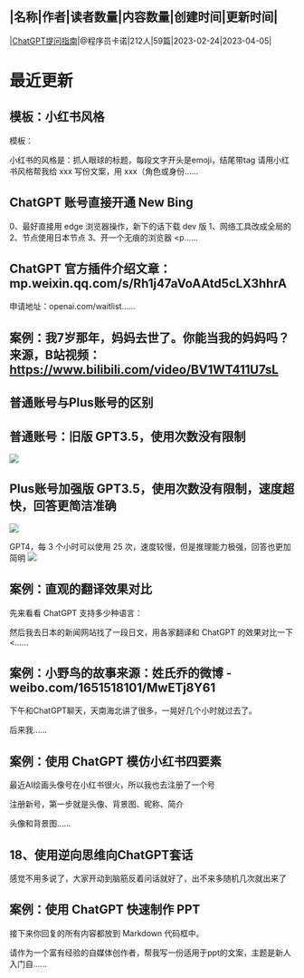 |名称|作者|读者数量|内容数量|创建时间|更新时间|
---
|[ChatGPT提问指南](https://xiaobot.net/p/aiworld?refer=0b133df9-27dc-423b-8101-639049001c13)|@程序员卡诺|212人|59篇|2023-02-24|2023-04-05|

# 最近更新
## 模板：小红书风格
模板：

小红书的风格是：抓人眼球的标题，每段文字开头是emoji，结尾带tag
请用小红书风格帮我给 xxx 写份文案，用 xxx（角色或身份......
## ChatGPT 账号直接开通 New Bing
0、最好直接用 edge 浏览器操作，新下的话下载 dev 版
1、网络工具改成全局的
2、节点使用日本节点
3、开一个无痕的浏览器
<p......
## ChatGPT 官方插件介绍文章：mp.weixin.qq.com/s/Rh1j47aVoAAtd5cLX3hhrA

申请地址：openai.com/waitlist......
## 案例：我7岁那年，妈妈去世了。你能当我的妈妈吗？来源，B站视频：https://www.bilibili.com/video/BV1WT411U7sL



## 普通账号与Plus账号的区别
## 普通账号：旧版 GPT3.5，使用次数没有限制
<img src="https://static.xiaobot.net/file/2023-03-28/52428/f233c23fed059bd250d7d575220f856d.png">

## Plus账号加强版 GPT3.5，使用次数没有限制，速度超快，回答更简洁准确
<img src="https://static.xiaobot.net/file/2023-03-28/52428/4fa28a1612750d27619f62f463389e63.png">

GPT4，每 3 个小时可以使用 25 次，速度较慢，但是推理能力极强，回答也更加简明
<img src="https://static.xiaobot.net/file/2023-03-28/52428/3f518fad2da6c7a009969211915d7215.png">

## 案例：直观的翻译效果对比
先来看看 ChatGPT 支持多少种语言：


然后我去日本的新闻网站找了一段日文，用各家翻译和 ChatGPT 的效果对比一下
<......
## 案例：小野鸟的故事来源：姓氏乔的微博 - weibo.com/1651518101/MwETj8Y61

下午和ChatGPT聊天，天南海北讲了很多，一晃好几个小时就过去了。

后来我......
## 案例：使用 ChatGPT 模仿小红书四要素
最近AI绘画头像号在小红书很火，所以我也去注册了一个号


注册新号，第一步就是头像、背景图、昵称、简介

头像和背景图......
## 18、使用逆向思维向ChatGPT套话
感觉不用多说了，大家开动到脑筋反着问话就好了，出不来多随机几次就出来了




## 案例：使用 ChatGPT 快速制作 PPT
接下来你回复的所有内容都放到 Markdown 代码框中。


请作为一个富有经验的自媒体创作者，帮我写一份适用于ppt的文案，主题是新人入门自......

